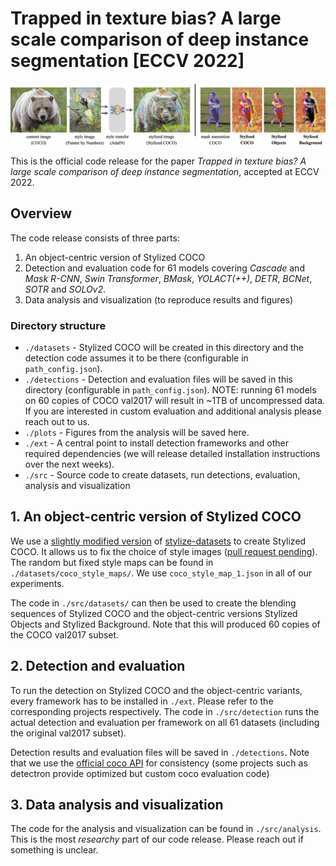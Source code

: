 # Trapped in texture bias? A large scale comparison of deep instance segmentation [ECCV 2022]

![stylized coco](./imgs/dataset_introduction.png)

This is the official code release for the paper *Trapped in texture bias? A large scale comparison of deep instance segmentation*, accepted at ECCV 2022.

## Overview

The code release consists of three parts:

1. An object-centric version of Stylized COCO
2. Detection and evaluation code for 61 models covering *Cascade* and *Mask R-CNN*, *Swin Transformer*, *BMask*, *YOLACT(++)*, *DETR*, *BCNet*, *SOTR* and *SOLOv2*.
3. Data analysis and visualization (to reproduce results and figures)

### Directory structure

- `./datasets` - Stylized COCO will be created in this directory and the detection code assumes it to be there (configurable in `path_config.json`).
- `./detections` - Detection and evaluation files will be saved in this directory (configurable in `path_config.json`). NOTE: running 61 models on 60 copies of COCO val2017 will result in ~1TB of uncompressed data. If you are interested in custom evaluation and additional analysis please reach out to us.
- `./plots` - Figures from the analysis will be saved here.
- `./ext` - A central point to install detection frameworks and other required dependencies (we will release detailed installation instructions over the next weeks).
- `./src` - Source code to create datasets, run detections, evaluation, analysis and visualization

## 1. An object-centric version of Stylized COCO

We use a [slightly modified version](https://github.com/JohannesTheo/stylize-datasets) of [stylize-datasets](https://github.com/bethgelab/stylize-datasets) to create Stylized COCO. It allows us to fix the choice of style images ([pull request pending](https://github.com/bethgelab/stylize-datasets/pull/18)). The random but fixed style maps can be found in `./datasets/coco_style_maps/`. We use `coco_style_map_1.json` in all of our experiments.

The code in `./src/datasets/` can then be used to create the blending sequences of Stylized COCO and the object-centric versions Stylized Objects and Stylized Background. Note that this will produced 60 copies of the COCO val2017 subset.

## 2. Detection and evaluation

To run the detection on Stylized COCO and the object-centric variants, every framework has to be installed in `./ext`. Please refer to the corresponding projects respectively. The code in `./src/detection` runs the actual detection and evaluation per framework on all 61 datasets (including the original val2017 subset).

Detection results and evaluation files will be saved in `./detections`. Note that we use the [official coco API](https://github.com/cocodataset/cocoapi/tree/master/PythonAPI/pycocotools) for consistency (some projects such as detectron provide optimized but custom coco evaluation code)

## 3. Data analysis and visualization

The code for the analysis and visualization can be found in `./src/analysis`. This is the most *researchy* part of our code release. Please reach out if something is unclear.
